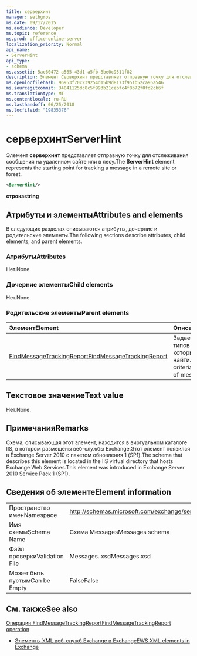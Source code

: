 ```yaml
---
title: серверхинт
manager: sethgros
ms.date: 09/17/2015
ms.audience: Developer
ms.topic: reference
ms.prod: office-online-server
localization_priority: Normal
api_name:
- ServerHint
api_type:
- schema
ms.assetid: 5ac60472-a565-43d1-a5fb-8be0c9511f82
description: Элемент Серверхинт представляет отправную точку для отслеживания сообщения на удаленном сайте или в лесу.
ms.openlocfilehash: 96953f70c239254d15b9d8173f951b52ca95a546
ms.sourcegitcommit: 34041125dc8c5f993b21cebfc4f8b72f0fd2cb6f
ms.translationtype: MT
ms.contentlocale: ru-RU
ms.lasthandoff: 06/25/2018
ms.locfileid: "19835376"
---
```

# <a name="serverhint"></a><span data-ttu-id="eba8c-103">серверхинт</span><span class="sxs-lookup"><span data-stu-id="eba8c-103">ServerHint</span></span>

<span data-ttu-id="eba8c-104">Элемент **серверхинт** представляет отправную точку для отслеживания сообщения на удаленном сайте или в лесу.</span><span class="sxs-lookup"><span data-stu-id="eba8c-104">The **ServerHint** element represents the starting point for tracking a message in a remote site or forest.</span></span> 
  
```xml
<ServerHint/>
```

 <span data-ttu-id="eba8c-105">**строка**</span><span class="sxs-lookup"><span data-stu-id="eba8c-105">**string**</span></span>
## <a name="attributes-and-elements"></a><span data-ttu-id="eba8c-106">Атрибуты и элементы</span><span class="sxs-lookup"><span data-stu-id="eba8c-106">Attributes and elements</span></span>

<span data-ttu-id="eba8c-107">В следующих разделах описываются атрибуты, дочерние и родительские элементы.</span><span class="sxs-lookup"><span data-stu-id="eba8c-107">The following sections describe attributes, child elements, and parent elements.</span></span>
  
### <a name="attributes"></a><span data-ttu-id="eba8c-108">Атрибуты</span><span class="sxs-lookup"><span data-stu-id="eba8c-108">Attributes</span></span>

<span data-ttu-id="eba8c-109">Нет.</span><span class="sxs-lookup"><span data-stu-id="eba8c-109">None.</span></span>
  
### <a name="child-elements"></a><span data-ttu-id="eba8c-110">Дочерние элементы</span><span class="sxs-lookup"><span data-stu-id="eba8c-110">Child elements</span></span>

<span data-ttu-id="eba8c-111">Нет.</span><span class="sxs-lookup"><span data-stu-id="eba8c-111">None.</span></span>
  
### <a name="parent-elements"></a><span data-ttu-id="eba8c-112">Родительские элементы</span><span class="sxs-lookup"><span data-stu-id="eba8c-112">Parent elements</span></span>

|<span data-ttu-id="eba8c-113">**Элемент**</span><span class="sxs-lookup"><span data-stu-id="eba8c-113">**Element**</span></span>|<span data-ttu-id="eba8c-114">**Описание**</span><span class="sxs-lookup"><span data-stu-id="eba8c-114">**Description**</span></span>|
|:-----|:-----|
|[<span data-ttu-id="eba8c-115">FindMessageTrackingReport</span><span class="sxs-lookup"><span data-stu-id="eba8c-115">FindMessageTrackingReport</span></span>](findmessagetrackingreport.md) <br/> |<span data-ttu-id="eba8c-116">Задает условия для типов сообщений, которые требуется найти.</span><span class="sxs-lookup"><span data-stu-id="eba8c-116">Specifies criteria for the types of messages to find.</span></span>  <br/> |
   
## <a name="text-value"></a><span data-ttu-id="eba8c-117">Текстовое значение</span><span class="sxs-lookup"><span data-stu-id="eba8c-117">Text value</span></span>

<span data-ttu-id="eba8c-118">Нет.</span><span class="sxs-lookup"><span data-stu-id="eba8c-118">None.</span></span>
  
## <a name="remarks"></a><span data-ttu-id="eba8c-119">Примечания</span><span class="sxs-lookup"><span data-stu-id="eba8c-119">Remarks</span></span>

<span data-ttu-id="eba8c-120">Схема, описывающая этот элемент, находится в виртуальном каталоге IIS, в котором размещены веб-службы Exchange.Этот элемент появился в Exchange Server 2010 с пакетом обновления 1 (SP1).</span><span class="sxs-lookup"><span data-stu-id="eba8c-120">The schema that describes this element is located in the IIS virtual directory that hosts Exchange Web Services.This element was introduced in Exchange Server 2010 Service Pack 1 (SP1).</span></span>
  
## <a name="element-information"></a><span data-ttu-id="eba8c-121">Сведения об элементе</span><span class="sxs-lookup"><span data-stu-id="eba8c-121">Element information</span></span>

|||
|:-----|:-----|
|<span data-ttu-id="eba8c-122">Пространство имен</span><span class="sxs-lookup"><span data-stu-id="eba8c-122">Namespace</span></span>  <br/> |http://schemas.microsoft.com/exchange/services/2006/messages  <br/> |
|<span data-ttu-id="eba8c-123">Имя схемы</span><span class="sxs-lookup"><span data-stu-id="eba8c-123">Schema Name</span></span>  <br/> |<span data-ttu-id="eba8c-124">Схема Messages</span><span class="sxs-lookup"><span data-stu-id="eba8c-124">Messages schema</span></span>  <br/> |
|<span data-ttu-id="eba8c-125">Файл проверки</span><span class="sxs-lookup"><span data-stu-id="eba8c-125">Validation File</span></span>  <br/> |<span data-ttu-id="eba8c-126">Messages. xsd</span><span class="sxs-lookup"><span data-stu-id="eba8c-126">Messages.xsd</span></span>  <br/> |
|<span data-ttu-id="eba8c-127">Может быть пустым</span><span class="sxs-lookup"><span data-stu-id="eba8c-127">Can be Empty</span></span>  <br/> |<span data-ttu-id="eba8c-128">False</span><span class="sxs-lookup"><span data-stu-id="eba8c-128">False</span></span>  <br/> |
   
## <a name="see-also"></a><span data-ttu-id="eba8c-129">См. также</span><span class="sxs-lookup"><span data-stu-id="eba8c-129">See also</span></span>



[<span data-ttu-id="eba8c-130">Операция FindMessageTrackingReport</span><span class="sxs-lookup"><span data-stu-id="eba8c-130">FindMessageTrackingReport operation</span></span>](findmessagetrackingreport-operation.md)


- [<span data-ttu-id="eba8c-131">Элементы XML веб-служб Exchange в Exchange</span><span class="sxs-lookup"><span data-stu-id="eba8c-131">EWS XML elements in Exchange</span></span>](ews-xml-elements-in-exchange.md)

